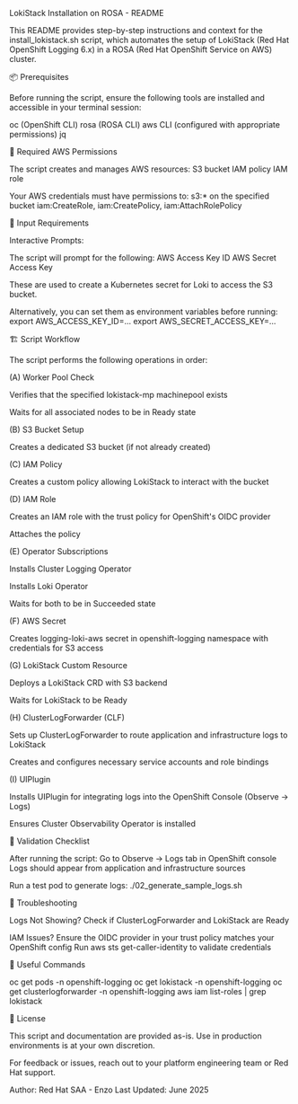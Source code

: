 LokiStack Installation on ROSA - README

This README provides step-by-step instructions and context for the install_lokistack.sh script, which automates the setup of LokiStack (Red Hat OpenShift Logging 6.x) in a ROSA (Red Hat OpenShift Service on AWS) cluster.

📦 Prerequisites

Before running the script, ensure the following tools are installed and accessible in your terminal session:

oc (OpenShift CLI)
rosa (ROSA CLI)
aws CLI (configured with appropriate permissions)
jq

🔐 Required AWS Permissions

The script creates and manages AWS resources:
S3 bucket
IAM policy
IAM role

Your AWS credentials must have permissions to:
s3:* on the specified bucket
iam:CreateRole, iam:CreatePolicy, iam:AttachRolePolicy

🧾 Input Requirements

Interactive Prompts:

The script will prompt for the following:
AWS Access Key ID
AWS Secret Access Key

These are used to create a Kubernetes secret for Loki to access the S3 bucket.

Alternatively, you can set them as environment variables before running:
export AWS_ACCESS_KEY_ID=... export AWS_SECRET_ACCESS_KEY=...

🏗️ Script Workflow

The script performs the following operations in order:

(A) Worker Pool Check

Verifies that the specified lokistack-mp machinepool exists

Waits for all associated nodes to be in Ready state

(B) S3 Bucket Setup

Creates a dedicated S3 bucket (if not already created)

(C) IAM Policy

Creates a custom policy allowing LokiStack to interact with the bucket

(D) IAM Role

Creates an IAM role with the trust policy for OpenShift's OIDC provider

Attaches the policy

(E) Operator Subscriptions

Installs Cluster Logging Operator

Installs Loki Operator

Waits for both to be in Succeeded state

(F) AWS Secret

Creates logging-loki-aws secret in openshift-logging namespace with credentials for S3 access

(G) LokiStack Custom Resource

Deploys a LokiStack CRD with S3 backend

Waits for LokiStack to be Ready

(H) ClusterLogForwarder (CLF)

Sets up ClusterLogForwarder to route application and infrastructure logs to LokiStack

Creates and configures necessary service accounts and role bindings

(I) UIPlugin

Installs UIPlugin for integrating logs into the OpenShift Console (Observe → Logs)

Ensures Cluster Observability Operator is installed

🧪 Validation Checklist

After running the script:
Go to Observe → Logs tab in OpenShift console
Logs should appear from application and infrastructure sources

Run a test pod to generate logs:
./02_generate_sample_logs.sh 

🧯 Troubleshooting

Logs Not Showing?
Check if ClusterLogForwarder and LokiStack are Ready

IAM Issues?
Ensure the OIDC provider in your trust policy matches your OpenShift config
Run aws sts get-caller-identity to validate credentials

📘 Useful Commands

oc get pods -n openshift-logging 
oc get lokistack -n openshift-logging 
oc get clusterlogforwarder -n openshift-logging 
aws iam list-roles | grep lokistack

📄 License

This script and documentation are provided as-is. Use in production environments is at your own discretion.

For feedback or issues, reach out to your platform engineering team or Red Hat support.

Author: Red Hat SAA - Enzo Last Updated: June 2025
